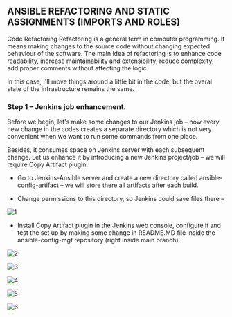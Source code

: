 
## ANSIBLE REFACTORING AND STATIC ASSIGNMENTS (IMPORTS AND ROLES)

Code Refactoring
Refactoring is a general term in computer programming. It means making changes to the source code without changing expected behaviour of the software. The main idea of refactoring is to enhance code readability, increase maintainability and extensibility, reduce complexity, add proper comments without affecting the logic.

In this case, I'll move things around a little bit in the code, but the overal state of the infrastructure remains the same.



### Step 1 – Jenkins job enhancement.

Before we begin, let's make some changes to our Jenkins job – now every new change in the codes creates a separate directory which is not very convenient 
when we want to run some commands from one place.

Besides, it consumes space on Jenkins server with each subsequent change. Let us enhance it by
introducing a new Jenkins project/job – we will require Copy Artifact plugin.


- Go to Jenkins-Ansible server and create a new directory called ansible-config-artifact – we will store there all artifacts after each build.

- Change permissions to this directory, so Jenkins could save files there –

![1](https://user-images.githubusercontent.com/93729559/168260745-469d2b05-e820-4064-a01a-a3d9d5e6c23b.png)
<br>

- Install  Copy Artifact plugin in the Jenkins web console, configure it and test the set up by making some change in README.MD file inside the ansible-config-mgt repository (right inside main branch).


![2](https://user-images.githubusercontent.com/93729559/168284866-dc5761e9-e2e2-4e29-bac7-1cc71cdd391a.png)

![3](https://user-images.githubusercontent.com/93729559/168284871-2130c389-21d1-4b4f-a12d-d1116ab640ff.png)

![4](https://user-images.githubusercontent.com/93729559/168284873-f60a25a1-32dc-420a-a59d-789ed3c729b3.png)

![5](https://user-images.githubusercontent.com/93729559/168284875-63226d6e-2ad7-4854-bdd8-3a625e414a22.png)

![6](https://user-images.githubusercontent.com/93729559/168284880-3a75a5a7-bbc6-4a71-ad08-58d1f259e535.png)


